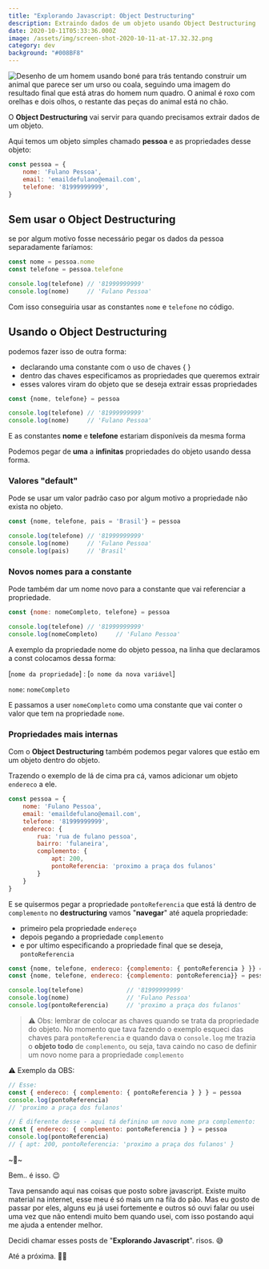 ```yaml
---
title: "Explorando Javascript: Object Destructuring"
description: Extraindo dados de um objeto usando Object Destructuring
date: 2020-10-11T05:33:36.000Z
image: /assets/img/screen-shot-2020-10-11-at-17.32.32.png
category: dev
background: "#008BF8"
---
```

![Desenho de um homem usando boné para trás tentando construir um animal que parece ser um urso ou coala, seguindo uma imagem do resultado final que está atras do homem num quadro. O animal é roxo com orelhas e dois olhos, o restante das peças do animal está no chão.](assets/img/screen-shot-2020-10-11-at-17.32.32.png "Desenho de um homem usando boné para trás tentando construir um animal que parece ser um urso ou coala, seguindo uma imagem do resultado final que está atras do homem num quadro. O animal é roxo com orelhas e dois olhos, o restante das peças do animal está no chão.")

O **Object Destructuring** vai servir para quando precisamos extrair dados de um objeto.

Aqui temos um objeto simples chamado **pessoa** e as propriedades desse objeto:

```jsx
const pessoa = { 
    nome: 'Fulano Pessoa',
    email: 'emaildefulano@email.com',
    telefone: '81999999999',
}
```

## Sem usar o **Object Destructuring**

se por algum motivo fosse necessário pegar os dados da pessoa separadamente faríamos:

```jsx
const nome = pessoa.nome
const telefone = pessoa.telefone

console.log(telefone) // '81999999999'
console.log(nome)     // 'Fulano Pessoa'
```

Com isso conseguiria usar as constantes `nome` e `telefone` no código.

## Usando o **Object Destructuring**

podemos fazer isso de outra forma:

* declarando uma constante com o uso de chaves { }
* dentro das chaves especificamos as propriedades que queremos extrair
* esses valores viram do objeto que se deseja extrair essas propriedades

```jsx
const {nome, telefone} = pessoa

console.log(telefone) // '81999999999'
console.log(nome)     // 'Fulano Pessoa'
```

E as constantes **nome** e **telefone** estariam disponíveis da mesma forma

Podemos pegar de **uma** a **infinitas** propriedades do objeto usando dessa forma.

### Valores "default"

Pode se usar um valor padrão caso por algum motivo a propriedade não exista no objeto.

```jsx
const {nome, telefone, pais = 'Brasil'} = pessoa

console.log(telefone) // '81999999999'
console.log(nome)     // 'Fulano Pessoa'
console.log(pais)     // 'Brasil'
```

### Novos nomes para a constante

Pode também dar um nome novo para a constante que vai referenciar a propriedade.

```jsx
const {nome: nomeCompleto, telefone} = pessoa

console.log(telefone) // '81999999999'
console.log(nomeCompleto)     // 'Fulano Pessoa'
```

A exemplo da propriedade nome do objeto pessoa, na linha que declaramos a const colocamos dessa forma:

[`nome da propriedade`] : [`o nome da nova variável`]

`nome`: `nomeCompleto`

E passamos a user `nomeCompleto` como uma constante que vai conter o valor que tem na propriedade `nome`.

### Propriedades mais internas

Com o **Object Destructuring** também podemos pegar valores que estão em um objeto dentro do objeto.

Trazendo o exemplo de lá de cima pra cá, vamos adicionar um objeto `endereco` a ele.

```jsx
const pessoa = { 
    nome: 'Fulano Pessoa',
    email: 'emaildefulano@email.com',
    telefone: '81999999999',
    endereco: {
        rua: 'rua de fulano pessoa',
        bairro: 'fulaneira',
        complemento: {
            apt: 200,
            pontoReferencia: 'proximo a praça dos fulanos'
        }
    }
}
```

E se quisermos pegar a propriedade `pontoReferencia` que está lá dentro de `complemento` no **destructuring** vamos "**navegar**" até aquela propriedade:

* primeiro pela propriedade `endereço`
* depois pegando a propriedade `complemento`
* e por ultimo especificando a propriedade final que se deseja, `pontoReferencia`

```jsx
const {nome, telefone, endereco: {complemento: { pontoReferencia } }} = pessoa
const {nome, telefone, endereco: {complemento: pontoReferencia}} = pessoa

console.log(telefone)            // '81999999999'
console.log(nome)                // 'Fulano Pessoa'
console.log(pontoReferencia)     // 'proximo a praça dos fulanos'
```

> ⚠️ Obs: lembrar de colocar as chaves quando se trata da propriedade do objeto. No momento que tava fazendo o exemplo esqueci das chaves para `pontoReferencia` e quando dava o `console.log` me trazia o **objeto todo** de `complemento`, ou seja, tava caindo no caso de definir um novo nome para a propriedade `complemento`

⚠️ Exemplo da OBS:

```jsx
// Esse:
const { endereco: { complemento: { pontoReferencia } } } = pessoa
console.log(pontoReferencia)
// 'proximo a praça dos fulanos'

// É diferente desse - aqui tá definino um novo nome pra complemento:
const { endereco: { complemento: pontoReferencia } } = pessoa
console.log(pontoReferencia)
// { apt: 200, pontoReferencia: 'proximo a praça dos fulanos' }
```

\~🌟\~

Bem.. é isso. 😉

Tava pensando aqui nas coisas que posto sobre javascript. Existe muito material na internet, esse meu é só mais um na fila do pão. Mas eu gosto de passar por eles, alguns eu já usei fortemente e outros só ouvi falar ou usei uma vez que não entendi muito bem quando usei, com isso postando aqui me ajuda a entender melhor.

Decidi chamar esses posts de "**Explorando Javascript**". risos. 😅

Até a próxima. 🤙🏽